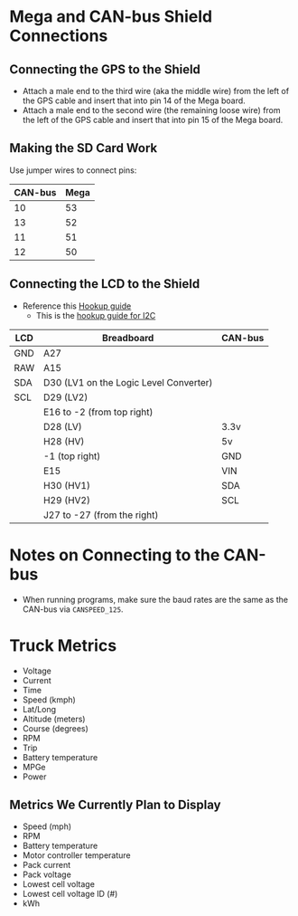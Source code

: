 # Mega and CAN-bus Shield Connections

## Connecting the GPS to the Shield

- Attach a male end to the third wire (aka the middle wire) from the left of the GPS cable and insert that into pin 14 of the Mega board.
- Attach a male end to the second wire (the remaining loose wire) from the left of the GPS cable and insert that into pin 15 of the Mega board.

## Making the SD Card Work

Use jumper wires to connect pins:

| CAN-bus | Mega |
|---|---|
|10|53|
|13|52|
|11|51|
|12|50|

## Connecting the LCD to the Shield

- Reference this [Hookup guide](https://learn.sparkfun.com/tutorials/avr-based-serial-enabled-lcds-hookup-guide/introduction)
    - This is the [hookup guide for I2C](https://cdn.sparkfun.com/assets/learn_tutorials/7/8/9/Fritzing_Arduino_SerLCD_I2C_bb.jpg)

| LCD | Breadboard | CAN-bus |
|---|---|---|
|GND|A27||
|RAW|A15||
|SDA|D30 (LV1 on the Logic Level Converter)||
|SCL|D29 (LV2)||
||E16 to -2 (from top right)||
||D28 (LV)|3.3v|
||H28 (HV)|5v|
||-1 (top right)|GND|
||E15|VIN|
||H30 (HV1)|SDA|
||H29 (HV2)|SCL|
||J27 to -27 (from the right)||

# Notes on Connecting to the CAN-bus
- When running programs, make sure the baud rates are the same as the CAN-bus via `CANSPEED_125`.

# Truck Metrics
- Voltage
- Current
- Time
- Speed (kmph)
- Lat/Long
- Altitude (meters)
- Course (degrees)
- RPM
- Trip
- Battery temperature
- MPGe
- Power

## Metrics We Currently Plan to Display
- Speed (mph)
- RPM
- Battery temperature
- Motor controller temperature
- Pack current
- Pack voltage
- Lowest cell voltage
- Lowest cell voltage ID (#)
- kWh